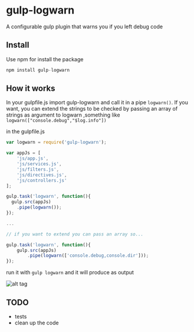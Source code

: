 gulp-logwarn
============

A configurable gulp plugin that warns you if you left debug code

## Install

Use npm for install the package

```javascript
npm install gulp-logwarn
```

## How it works
In your gulpfile.js import gulp-logwarn and call it in a pipe ```logwarn()```. If you want, you can extend the strings to be checked by passing an array of strings as argument to logwarn ,something like ```logwarn(["console.debug","$log.info"])```

in the gulpfile.js
```javascript
var logwarn = require('gulp-logwarn');

var appJs = [
	'js/app.js',
	'js/services.js',
	'js/filters.js',
	'js/directives.js',
	'js/controllers.js'
];

gulp.task('logwarn', function(){
  gulp.src(appJs)
    .pipe(logwarn());
});

...

// if you want to extend you can pass an array so...

gulp.task('logwarn', function(){
	gulp.src(appJs)
		.pipe(logwarn(['console.debug,console.dir']));
});

```

run it with ```gulp logwarn``` and it will produce as output

![alt tag](https://raw.githubusercontent.com/pmcalabrese/gulp-logwarn/master/console.png)

## TODO

- tests
- clean up the code
